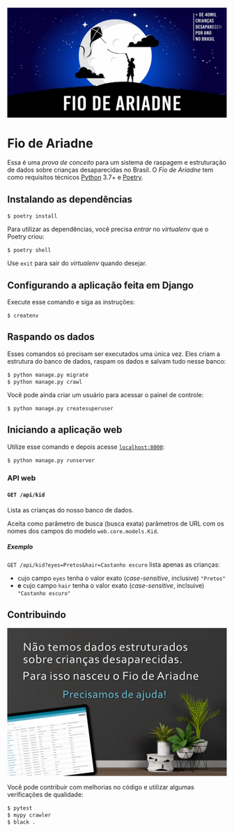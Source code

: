 ![Fio de Ariadne](imgs/fio-de-ariadne.jpg)

# Fio de Ariadne

Essa é uma _prova de conceito_ para um sistema de raspagem e estruturação de dados sobre crianças desaparecidas no Brasil. O _Fio de Ariadne_ tem como requisitos técnicos [Python](https://python.org) 3.7+ e [Poetry](https://python-poetry.org/).

## Instalando as dependências

```console
$ poetry install
```

Para utilizar as dependências, você precisa _entrar_ no _virtualenv_ que o Poetry criou:

```console
$ poetry shell
```

Use `exit` para sair do _virtualenv_ quando desejar.

## Configurando a aplicação feita em Django

Execute esse comando e siga as instruções:

```console
$ createnv
```

## Raspando os dados

Esses comandos só precisam ser executados uma única vez. Eles criam a estrutura do banco de dados, raspam os dados e salvam tudo nesse banco:

```console
$ python manage.py migrate
$ python manage.py crawl
```

Você pode ainda criar um usuário para acessar o painel de controle:

```console
$ python manage.py createsuperuser
```

## Iniciando a aplicação web

Utilize esse comando e depois acesse [`localhost:8000`](http://localhost:8000):

```console
$ python manage.py runserver
```

### API web

#### `GET /api/kid`

Lista as crianças do nosso banco de dados.

Aceita como parâmetro de busca (busca exata) parâmetros de URL com os nomes dos campos do modelo `web.core.models.Kid`.

##### Exemplo

`GET /api/kid?eyes=Pretos&hair=Castanho escuro` lista apenas as crianças:

* cujo campo `eyes` tenha o valor exato (_case-sensitive_, inclusive) `"Pretos"`
* **e** cujo campo `hair` tenha o valor exato (_case-sensitive_, inclsuive) `"Castanho escuro"`

## Contribuindo

![Precisamos de ajuda](imgs/fio-de-ariadne-precisa-de-ajuda.jpg)

Você pode contribuir com melhorias no código e utilizar algumas verificações de qualidade:

```console
$ pytest
$ mypy crawler
$ black .
```
